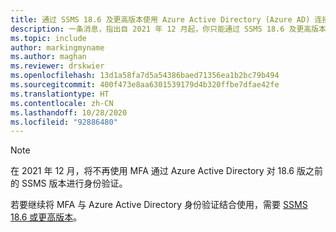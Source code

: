 ```yaml
---
title: 通过 SSMS 18.6 及更高版本使用 Azure Active Directory (Azure AD) 连接到 SQL
description: 一条消息，指出自 2021 年 12 月起，你只能通过 SSMS 18.6 及更高版本使用 Azure Active Directory (Azure AD)
ms.topic: include
author: markingmyname
ms.author: maghan
ms.reviewer: drskwier
ms.openlocfilehash: 13d1a58fa7d5a54386baed71356ea1b2bc79b494
ms.sourcegitcommit: 400f473e8aa6301539179d4b320ffbe7dfae42fe
ms.translationtype: HT
ms.contentlocale: zh-CN
ms.lasthandoff: 10/28/2020
ms.locfileid: "92886480"
---
```

> [!NOTE]
> 在 2021 年 12 月，将不再使用 MFA 通过 Azure Active Directory 对 18.6 版之前的 SSMS 版本进行身份验证。
>
> 若要继续将 MFA 与 Azure Active Directory 身份验证结合使用，需要 [SSMS 18.6 或更高版本](/sql/ssms/download-sql-server-management-studio-ssms)。